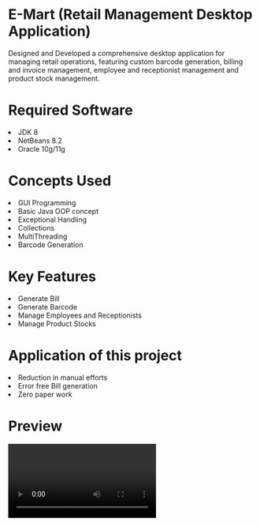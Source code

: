 <h1>E-Mart (Retail Management Desktop Application)</h1>
<p>Designed and Developed a comprehensive desktop
application for managing retail operations, featuring
custom barcode generation, billing and invoice
management, employee and receptionist management and
product stock management.</p>
<h1>Required Software</h1>
<li>JDK 8</li>
<li>NetBeans 8.2</li>
<li>Oracle 10g/11g</li>
<h1>Concepts Used</h1>
<li>GUI Programming</li>
<li>Basic Java OOP concept</li>
<li>Exceptional Handling</li>
<li>Collections</li>
<li>MultiThreading</li>
<li>Barcode Generation</li>
<h1>Key Features</h1>
<li>Generate Bill</li>
<li>Generate Barcode</li>
<li>Manage Employees and Receptionists</li>
<li>Manage Product Stocks</li>
<h1>Application of this project</h1>
<li>Reduction in manual efforts</li>
<li>Error free Bill generation</li>
<li>Zero paper work</li>
<h1>Preview</h1>
<video controls><Source src=""></video>
